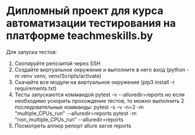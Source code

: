 # Дипломный проект для курса автоматизации тестирования на платформе teachmeskills.by
Для запуска тестов:
1. Cкопируйте репозитой через SSH
2. Создайте виртуальное окружение и выполните в него вход (python -m venv venv, venv/Scripts/activate)
3. Скачайте все модули на виртуальное окружение (pip3 install -r requirements.txt)
4. Тесты запускаются коммандой pytest -v --alluredir=reports
но если необходимо ускорить прохождение тестов, то можно выполнить 2 последовательные комманды:
pytest -s -v -n=2 -m  "multiple_CPUs_run" --alluredir=reports
pytest -m  "non_multiple_CPUs_run" --alluredir=reports
5. Посмотреть аллюр репорт allure serve reports 
